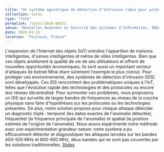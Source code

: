 ```yaml
---
title: "Un système agnostique de détection d’intrusion radio pour protéger l’Internet des objets"
collection: talks
type: "Talk"
permalink: /talks/2020-NASSI
venue: "Nouvelles Avancées en Sécurité des Systèmes d'Information, INSA-Toulouse"
date: 2020-01-22
location: "Toulouse, France"
---
```


L'expansion de l'Internet des objets (IoT) entraîne l'apparition de maisons intelligentes, d'usines intelligentes et même de villes intelligentes. Bien que ces objets améliorent la qualité de vie de ses utilisateurs et offrent de nouvelles opportunités économiques, ils sont aussi un important vecteur d'attaques (le botnet Mirai étant sûrement l'exemple le plus connu). Pour protéger ces environnements, des systèmes de détection d'intrusion (IDS) sont développés. Ces IDS rencontrent des problématiques uniques à l'IoT, telles que l'évolution rapide des technologies et des protocoles ou encore leur réseau décentralisé. Pour surmonter ces problèmes, nous proposons un IDS qui surveille de larges bandes de fréquences au niveau de la couche physique sans faire d'hypothèses sur les protocoles ou les technologies présentes. De plus, notre solution propose pour chaque attaque détectée un diagnostic triple : temporel (les dates exactes de l'anomalie détectée), fréquentiel (la fréquence principale de l'anomalie) et spatial (la position estimée de l'origine de l'anomalie). Nous avons expérimenté notre méthode avec une expérimentation grandeur nature: notre système a pu efficacement détecter et diagnostiquer les attaques lancées sur les bandes 400-500 MHz et 800-900 MHz, deux bandes qui ne sont pas couvertes par les solutions traditionnelles. [Slides](https://pfgimenez.github.io/files/nassi.pdf)
